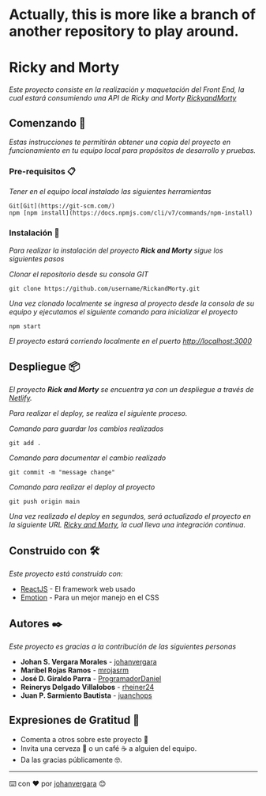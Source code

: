 # Actually, this is more like a branch of another repository to play around. 
# Ricky and Morty

_Este proyecto consiste en la realización y maquetación del Front End, la cual estará consumiendo una API de Ricky and Morty [RickyandMorty](https://rickandmortyapi.com/)_

## Comenzando 🚀

_Estas instrucciones te permitirán obtener una copia del proyecto en funcionamiento en tu equipo local para propósitos de desarrollo y pruebas._


### Pre-requisitos 📋

_Tener en el equipo local instalado las siguientes herramientas_

```
Git[Git](https://git-scm.com/)
npm [npm install](https://docs.npmjs.com/cli/v7/commands/npm-install)
```

### Instalación 🔧

_Para realizar la instalación del proyecto **Rick and Morty** sigue los siguientes pasos_

_Clonar el repositorio desde su consola GIT_

```
git clone https://github.com/username/RickandMorty.git
```

_Una vez clonado localmente se ingresa al proyecto desde la consola de su equipo y ejecutamos el siguiente comando para inicializar el proyecto_

```
npm start
```

_El proyecto estará corriendo localmente en el puerto [http://localhost:3000](http://localhost:3000)_

## Despliegue 📦

_El proyecto **Rick and Morty** se encuentra ya con un despliegue a través de [Netlify](https://www.netlify.com/)._

_Para realizar el deploy, se realiza el siguiente proceso._

_Comando para guardar los cambios realizados_

```
git add .
```

_Comando para documentar el cambio realizado_

```
git commit -m "message change"
```

_Comando para realizar el deploy al proyecto_

```
git push origin main
```

_Una vez realizado el deploy en segundos, será actualizado el proyecto en la siguiente URL [Ricky and Morty](https://ricky-and-morty.netlify.app/), la cual lleva una integración continua._

## Construido con 🛠️

_Este proyecto está construido con:_

* [ReactJS](https://es.reactjs.org/docs/getting-started.html) - El framework web usado
* [Emotion](https://emotion.sh/docs/introduction) - Para un mejor manejo en el CSS

## Autores ✒️

_Este proyecto es gracias a la contribución de las siguientes personas_

* **Johan S. Vergara Morales** - [johanvergara](https://github.com/johanvergara)
* **Maribel Rojas Ramos** - [mrojasrm](https://github.com/mrojasrm)
* **José D. Giraldo Parra** - [ProgramadorDaniel](https://github.com/ProgramadorDaniel)
* **Reinerys Delgado Villalobos** - [rheiner24](https://github.com/rheiner24)
* **Juan P. Sarmiento Bautista** - [juanchops](https://github.com/juanchops)

## Expresiones de Gratitud 🎁

* Comenta a otros sobre este proyecto 📢
* Invita una cerveza 🍺 o un café ☕ a alguien del equipo. 
* Da las gracias públicamente 🤓.


---
⌨️ con ❤️ por [johanvergara](https://github.com/johanvergara) 😊
